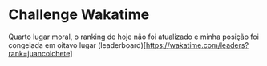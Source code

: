 # Challenge Wakatime
Quarto lugar moral, o ranking de hoje não foi atualizado e minha posição foi congelada em oitavo lugar (leaderboard)[https://wakatime.com/leaders?rank=juancolchete]